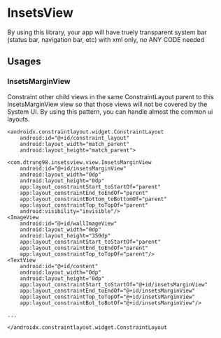 # InsetsView
By using this library, your app will have truely transparent system bar (status bar, navigation bar, etc) with xml only, no ANY CODE needed

## Usages

### InsetsMarginView
Constraint other child views in the same ConstraintLayout parent to this InsetsMarginView view so that those views will not be covered by the System UI. By using this pattern, you can handle almost the common ui layouts.

```
<androidx.constraintlayout.widget.ConstraintLayout
    android:id="@+id/constraint_layout"
    android:layout_width="match_parent"
    android:layout_height="match_parent">

<com.dtrung98.insetsview.view.InsetsMarginView
    android:id="@+id/insetsMarginView"
    android:layout_width="0dp"
    android:layout_height="0dp"
    app:layout_constraintStart_toStartOf="parent"
    app:layout_constraintEnd_toEndOf="parent"
    app:layout_constraintBottom_toBottomOf="parent"
    app:layout_constraintTop_toTopOf="parent"
    android:visibility="invisible"/>
<ImageView
    android:id="@+id/wallImageView"
    android:layout_width="0dp"
    android:layout_height="350dp"
    app:layout_constraintStart_toStartOf="parent"
    app:layout_constraintEnd_toEndOf="parent"
    app:layout_constraintTop_toTopOf="parent"/>
<TextView
    android:id="@+id/content"
    android:layout_width="0dp"
    android:layout_height="0dp"
    app:layout_constraintStart_toStartOf="@+id/insetsMarginView"
    app:layout_constraintEnd_toEndOf="@+id/insetsMarginView"
    app:layout_constraintTop_toTopOf="@+id/insetsMarginView"
    app:layout_constraintBot_toBotOf="@+id/insetsMarginView"/>

...

</androidx.constraintlayout.widget.ConstraintLayout
```
